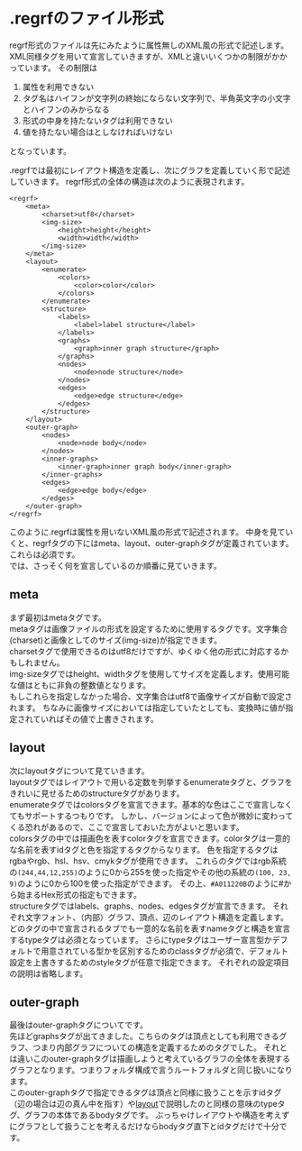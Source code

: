 # .regrfのファイル形式
regrf形式のファイルは先にみたように属性無しのXML風の形式で記述します。
XML同様タグを用いて宣言していきますが、XMLと違いいくつかの制限がかかっています。
その制限は
   1. 属性を利用できない
   1. タグ名はハイフンが文字列の終始にならない文字列で、半角英文字の小文字とハイフンのみからなる
   1. <hoge/>形式の中身を持たないタグは利用できない
   1. 値を持たない場合は<hoge></hoge>としなければいけない
   
となっています。

.regrfでは最初にレイアウト構造を定義し、次にグラフを定義していく形で記述していきます。
regrf形式の全体の構造は次のように表現されます。

```xml:example.regrf
<regrf>
    <meta>
        <charset>utf8</charset>
        <img-size>
            <height>height</height>
            <width>width</width>
        </img-size>
    </meta>
    <layout>
        <enumerate>
            <colors>
                <color>color</color>
            </colors>
        </enumerate>
        <structure>
            <labels>
                <label>label structure</label>
            </labels>
            <graphs>
                <graph>inner graph structure</graph>
            </graphs>
            <nodes>
                <node>node structure</node>
            </nodes>
            <edges>
                <edge>edge structure</edge>
            </edges>
        </structure>
    </layout>
    <outer-graph>
        <nodes>
            <node>node body</node>
        </nodes>
        <inner-graphs>
            <inner-graph>inner graph body</inner-graph>
        </inner-graphs>
        <edges>
            <edge>edge body</edge>
        </edges>
    </outer-graph>
</regrf>
```
このように.regrfは属性を用いないXML風の形式で記述されます。
中身を見ていくと、regrfタグの下にはmeta、layout、outer-graphタグが定義されています。これらは必須です。<br/>
では、さっそく何を宣言しているのか順番に見ていきます。
## meta
まず最初はmetaタグです。<br/>
metaタグは画像ファイルの形式を設定するために使用するタグです。文字集合(charset)と画像としてのサイズ(img-size)が指定できます。<br/>
charsetタグで使用できるのはutf8だけですが、ゆくゆく他の形式に対応するかもしれません。<br/>
img-sizeタグではheight、widthタグを使用してサイズを定義します。使用可能な値はともに非負の整数値となります。<br/>
もしこれらを指定しなかった場合、文字集合はutf8で画像サイズが自動で設定されます。
ちなみに画像サイズにおいては指定していたとしても、変換時に値が指定されていればその値で上書きされます。

## layout
次にlayoutタグについて見ていきます。<br/>
layoutタグではレイアウトで用いる定数を列挙するenumerateタグと、グラフをきれいに見せるためのstructureタグがあります。<br/>
enumerateタグではcolorsタグを宣言できます。基本的な色はここで宣言しなくてもサポートするつもりです。
しかし、バージョンによって色が微妙に変わってくる恐れがあるので、ここで宣言しておいた方がよいと思います。<br/>
colorsタグの中では描画色を表すcolorタグを宣言できます。colorタグは一意的な名前を表すidタグと色を指定するタグからなります。
色を指定するタグはrgbaやrgb、hsl、hsv、cmykタグが使用できます。
これらのタグではrgb系統の```(244,44,12,255)```のように0から255を使った指定やその他の系統の```(100, 23, 9)```のように0から100を使った指定ができます。
その上、```#A011220B```のように#から始まるHex形式の指定もできます。<br/>
structureタグではlabels、graphs、nodes、edgesタグが宣言できます。
それぞれ文字フォント、（内部）グラフ、頂点、辺のレイアウト構造を定義します。<br/>
どのタグの中で宣言されるタブでも一意的な名前を表すnameタグと構造を宣言するtypeタグは必須となっています。
さらにtypeタグはユーザー宣言型かデフォルトで用意されている型かを区別するためのclassタグが必須で、デフォルト設定を上書きするためのstyleタグが任意で指定できます。
それぞれの設定項目の説明は省略します。

## outer-graph
最後はouter-graphタグについてです。<br/>
先ほどgraphsタグが出てきました。こちらのタグは頂点としても利用できるグラフ、つまり内部グラフについての構造を定義するためのタグでした。
それとは違いこのouter-graphタグは描画しようと考えているグラフの全体を表現するグラフとなります。つまりフォルダ構成で言うルートフォルダと同じ扱いになります。<br/>
このouter-graphタグで指定できるタグは頂点と同様に扱うことを示すidタグ（辺の場合は辺の真ん中を指す）や[layout](#layout)で説明したのと同様の意味のtypeタグ、グラフの本体であるbodyタグです。
ぶっちゃけレイアウトや構造を考えずにグラフとして扱うことを考えるだけならbodyタグ直下とidタグだけで十分です。
